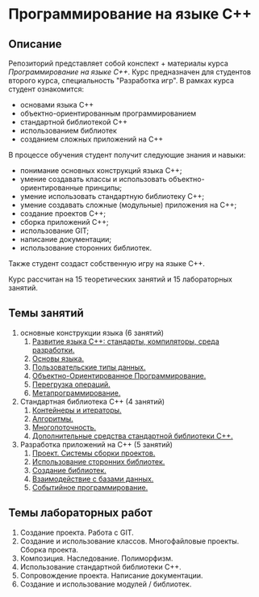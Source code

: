 # Программирование на языке С++

## Описание

Репозиторий представляет собой конспект + материалы курса _Программирование на языке С++_. Курс предназначен для студентов второго курса, специальность "Разработка игр". В рамках курса студент ознакомится:

- основами языка С++
- объектно-ориентированным программированием
- стандартной библиотекой С++
- использованием библиотек
- созданием сложных приложений на С++

В процессе обучения студент получит следующие знания и навыки:

- понимание основных конструкций языка С++;
- умение создавать классы и использовать объектно-ориентированные принципы;
- умение использовать стандартную библиотеку С++;
- умение создавать сложные (модульные) приложения на С++;
- создание проектов С++;
- сборка приложений С++;
- использование GIT;
- написание документации;
- использование сторонних библиотек.

Также студент создаст собственную игру на языке С++.

Курс рассчитан на 15 теоретических занятий и 15 лабораторных занятий.

## Темы занятий

1. основные конструкции языка (6 занятий)
   1. [Развитие языка С++: стандарты, компиляторы, среда разработки.](./ru/11_intro.md)
   2. [Основы языка.](./ru/12_basics.md)
   3. [Пользовательские типы данных.](./ru/13_classes.md)
   4. [Объектно-Ориентированное Программирование.](./ru/14_oop.md)
   5. [Перегрузка операций.](./ru/15_operations.md)
   6. [Метапрограммирование.](./ru/16_metaprogramming.md)
2. Стандартная библиотека С++ (4 занятий)
   1. [Контейнеры и итераторы.](./ru/21_containers.md)
   2. [Алгоритмы.](./ru/22_algorithms.md)
   3. [Многопоточность.](./ru/23_threads.md)
   4. [Дополнительные средства стандартной библиотеки С++.](./ru/24_in_plus.md)
3. Разработка приложений на С++ (5 занятий)
   1. [Проект. Системы сборки проектов.](./ru/31_projects.md)
   2. [Использование сторонних библиотек.](./ru/32_lib_usage.md)
   3. [Создание библиотек.](./ru/33_lib_dev.md)
   4. [Взаимодействие с базами данных.](./ru/34_db.md)
   5. [Событийное программирование.](./ru/35_event_driven.md)

## Темы лабораторных работ

1. Создание проекта. Работа с GIT.
2. Создание и использование классов. Многофайловые проекты. Сборка проекта.
3. Композиция. Наследование. Полиморфизм.
4. Использование стандартной библиотеки С++.
5. Сопровождение проекта. Написание документации.
6. Создание и использование модулей / библиотек.
